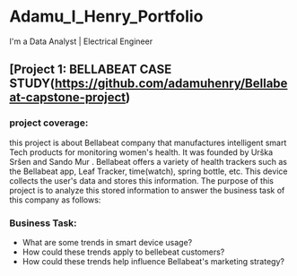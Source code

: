 # Adamu_I_Henry_Portfolio
I'm a Data Analyst | Electrical Engineer


## [Project 1: BELLABEAT CASE STUDY(https://github.com/adamuhenry/Bellabeat-capstone-project) 

###  project coverage:
this project is about Bellabeat company that manufactures intelligent smart Tech products for monitoring women's health. It was founded by Urška Sršen and Sando Mur . 
Bellabeat offers a variety  of health trackers such as the Bellabeat app, Leaf Tracker, time(watch), spring bottle, etc. 
This device collects the user's data and stores this information. 
The purpose of this project is to analyze this stored information to answer the business task of this company as follows:

### Business Task:
  * What are some trends in smart device usage?
  * How could these trends apply to bellebeat customers?
  * How could these trends help influence Bellabeat's marketing strategy?
